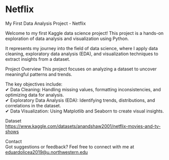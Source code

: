 # Netflix
My First Data Analysis Project - Netflix   

Welcome to my first Kaggle data science project! This project is a hands-on exploration of data analysis and visualization using Python.   

It represents my journey into the field of data science, where I apply data cleaning, exploratory data analysis (EDA), and visualization techniques to extract insights from a dataset.

Project Overview
This project focuses on analyzing a dataset to uncover meaningful patterns and trends. 

The key objectives include:  
✔ Data Cleaning: Handling missing values, formatting inconsistencies, and optimizing data for analysis.  
✔ Exploratory Data Analysis (EDA): Identifying trends, distributions, and correlations in the dataset.  
✔ Data Visualization: Using Matplotlib and Seaborn to create visual insights.  

Dataset  
https://www.kaggle.com/datasets/anandshaw2001/netflix-movies-and-tv-shows

Contact  
Got suggestions or feedback? Feel free to connect with me at eduardolicea2019@u.northwestern.edu
